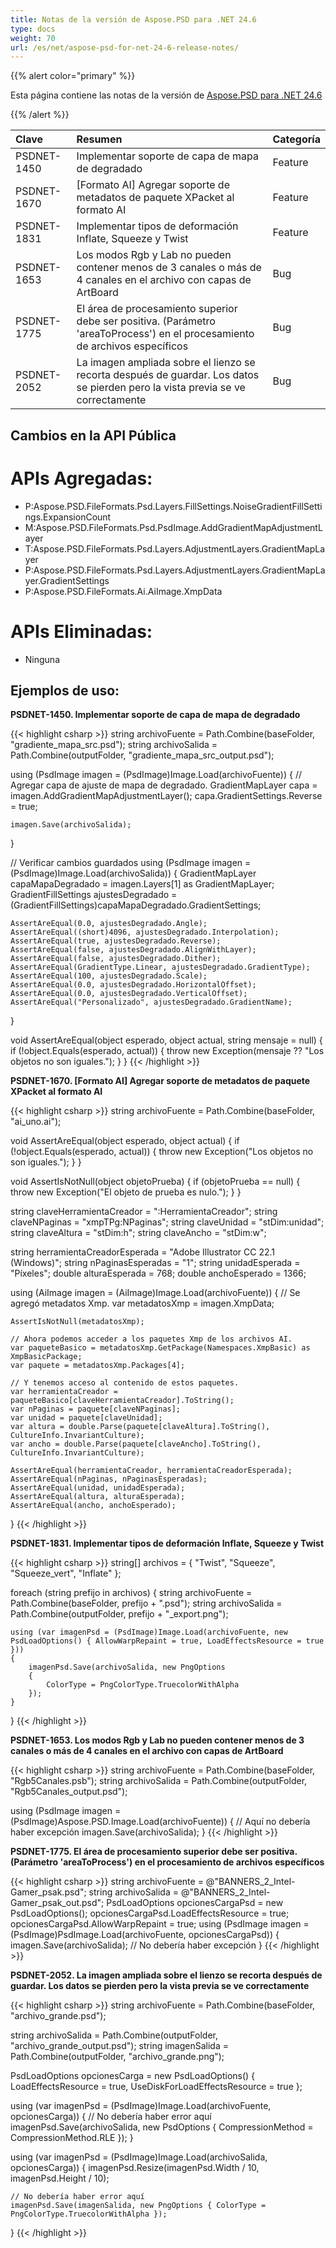 ```yaml
---
title: Notas de la versión de Aspose.PSD para .NET 24.6
type: docs
weight: 70
url: /es/net/aspose-psd-for-net-24-6-release-notes/
---
```


{{% alert color="primary" %}}

Esta página contiene las notas de la versión de [Aspose.PSD para .NET 24.6](https://www.nuget.org/packages/Aspose.PSD/)

{{% /alert %}}

| **Clave**   | **Resumen**                                                                         | **Categoría** |
|:------------|:-------------------------------------------------------------------------------------|:--------------|
| PSDNET-1450 | Implementar soporte de capa de mapa de degradado                                      | Feature       |
| PSDNET-1670 | [Formato AI] Agregar soporte de metadatos de paquete XPacket al formato AI           | Feature       |
| PSDNET-1831 | Implementar tipos de deformación Inflate, Squeeze y Twist                             | Feature       |
| PSDNET-1653 | Los modos Rgb y Lab no pueden contener menos de 3 canales o más de 4 canales en el archivo con capas de ArtBoard | Bug |
| PSDNET-1775 | El área de procesamiento superior debe ser positiva. (Parámetro 'areaToProcess') en el procesamiento de archivos específicos | Bug |
| PSDNET-2052 | La imagen ampliada sobre el lienzo se recorta después de guardar. Los datos se pierden pero la vista previa se ve correctamente | Bug |

## **Cambios en la API Pública**
# **APIs Agregadas:**
- P:Aspose.PSD.FileFormats.Psd.Layers.FillSettings.NoiseGradientFillSettings.ExpansionCount
- M:Aspose.PSD.FileFormats.Psd.PsdImage.AddGradientMapAdjustmentLayer
- T:Aspose.PSD.FileFormats.Psd.Layers.AdjustmentLayers.GradientMapLayer
- P:Aspose.PSD.FileFormats.Psd.Layers.AdjustmentLayers.GradientMapLayer.GradientSettings
- P:Aspose.PSD.FileFormats.Ai.AiImage.XmpData

# **APIs Eliminadas:**
- Ninguna

## **Ejemplos de uso:**

**PSDNET-1450. Implementar soporte de capa de mapa de degradado**

{{< highlight csharp >}}
string archivoFuente = Path.Combine(baseFolder, "gradiente_mapa_src.psd");
string archivoSalida = Path.Combine(outputFolder, "gradiente_mapa_src_output.psd");

using (PsdImage imagen = (PsdImage)Image.Load(archivoFuente))
{
    // Agregar capa de ajuste de mapa de degradado.
    GradientMapLayer capa = imagen.AddGradientMapAdjustmentLayer();
    capa.GradientSettings.Reverse = true;

    imagen.Save(archivoSalida);
}

// Verificar cambios guardados
using (PsdImage imagen = (PsdImage)Image.Load(archivoSalida))
{
    GradientMapLayer capaMapaDegradado = imagen.Layers[1] as GradientMapLayer;
    GradientFillSettings ajustesDegradado = (GradientFillSettings)capaMapaDegradado.GradientSettings;

    AssertAreEqual(0.0, ajustesDegradado.Angle);
    AssertAreEqual((short)4096, ajustesDegradado.Interpolation);
    AssertAreEqual(true, ajustesDegradado.Reverse);
    AssertAreEqual(false, ajustesDegradado.AlignWithLayer);
    AssertAreEqual(false, ajustesDegradado.Dither);
    AssertAreEqual(GradientType.Linear, ajustesDegradado.GradientType);
    AssertAreEqual(100, ajustesDegradado.Scale);
    AssertAreEqual(0.0, ajustesDegradado.HorizontalOffset);
    AssertAreEqual(0.0, ajustesDegradado.VerticalOffset);
    AssertAreEqual("Personalizado", ajustesDegradado.GradientName);
}

void AssertAreEqual(object esperado, object actual, string mensaje = null)
{
    if (!object.Equals(esperado, actual))
    {
        throw new Exception(mensaje ?? "Los objetos no son iguales.");
    }
}
{{< /highlight >}}

**PSDNET-1670. [Formato AI] Agregar soporte de metadatos de paquete XPacket al formato AI**

{{< highlight csharp >}}
string archivoFuente = Path.Combine(baseFolder, "ai_uno.ai");

void AssertAreEqual(object esperado, object actual)
{
    if (!object.Equals(esperado, actual))
    {
        throw new Exception("Los objetos no son iguales.");
    }
}

void AssertIsNotNull(object objetoPrueba)
{
    if (objetoPrueba == null)
    {
        throw new Exception("El objeto de prueba es nulo.");
    }
}

string claveHerramientaCreador = ":HerramientaCreador";
string claveNPaginas = "xmpTPg:NPaginas";
string claveUnidad = "stDim:unidad";
string claveAltura = "stDim:h";
string claveAncho = "stDim:w";

string herramientaCreadorEsperada = "Adobe Illustrator CC 22.1 (Windows)";
string nPaginasEsperadas = "1";
string unidadEsperada = "Píxeles";
double alturaEsperada = 768;
double anchoEsperado = 1366;

using (AiImage imagen = (AiImage)Image.Load(archivoFuente))
{
    // Se agregó metadatos Xmp.
    var metadatosXmp = imagen.XmpData;

    AssertIsNotNull(metadatosXmp);

    // Ahora podemos acceder a los paquetes Xmp de los archivos AI.
    var paqueteBasico = metadatosXmp.GetPackage(Namespaces.XmpBasic) as XmpBasicPackage;
    var paquete = metadatosXmp.Packages[4];

    // Y tenemos acceso al contenido de estos paquetes.
    var herramientaCreador = paqueteBasico[claveHerramientaCreador].ToString();
    var nPaginas = paquete[claveNPaginas];
    var unidad = paquete[claveUnidad];
    var altura = double.Parse(paquete[claveAltura].ToString(), CultureInfo.InvariantCulture);
    var ancho = double.Parse(paquete[claveAncho].ToString(), CultureInfo.InvariantCulture);

    AssertAreEqual(herramientaCreador, herramientaCreadorEsperada);
    AssertAreEqual(nPaginas, nPaginasEsperadas);
    AssertAreEqual(unidad, unidadEsperada);
    AssertAreEqual(altura, alturaEsperada);
    AssertAreEqual(ancho, anchoEsperado);
}
{{< /highlight >}}

**PSDNET-1831. Implementar tipos de deformación Inflate, Squeeze y Twist**

{{< highlight csharp >}}
string[] archivos = { "Twist", "Squeeze", "Squeeze_vert", "Inflate" };

foreach (string prefijo in archivos)
{
    string archivoFuente = Path.Combine(baseFolder, prefijo + ".psd");
    string archivoSalida = Path.Combine(outputFolder, prefijo + "_export.png");

    using (var imagenPsd = (PsdImage)Image.Load(archivoFuente, new PsdLoadOptions() { AllowWarpRepaint = true, LoadEffectsResource = true }))
    {
        imagenPsd.Save(archivoSalida, new PngOptions
        {
            ColorType = PngColorType.TruecolorWithAlpha
        });
    }
}
{{< /highlight >}}

**PSDNET-1653. Los modos Rgb y Lab no pueden contener menos de 3 canales o más de 4 canales en el archivo con capas de ArtBoard**

{{< highlight csharp >}}
string archivoFuente = Path.Combine(baseFolder, "Rgb5Canales.psb");
string archivoSalida = Path.Combine(outputFolder, "Rgb5Canales_output.psd");

using (PsdImage imagen = (PsdImage)Aspose.PSD.Image.Load(archivoFuente))
{
    // Aquí no debería haber excepción
    imagen.Save(archivoSalida);
}
{{< /highlight >}}

**PSDNET-1775. El área de procesamiento superior debe ser positiva. (Parámetro 'areaToProcess') en el procesamiento de archivos específicos**

{{< highlight csharp >}}
string archivoFuente = @"BANNERS_2_Intel-Gamer_psak.psd";
string archivoSalida = @"BANNERS_2_Intel-Gamer_psak_out.psd";
PsdLoadOptions opcionesCargaPsd = new PsdLoadOptions();
opcionesCargaPsd.LoadEffectsResource = true;
opcionesCargaPsd.AllowWarpRepaint = true;
using (PsdImage imagen = (PsdImage)PsdImage.Load(archivoFuente, opcionesCargaPsd))
{
    imagen.Save(archivoSalida);
    // No debería haber excepción
}
{{< /highlight >}}

**PSDNET-2052. La imagen ampliada sobre el lienzo se recorta después de guardar. Los datos se pierden pero la vista previa se ve correctamente**

{{< highlight csharp >}}
string archivoFuente = Path.Combine(baseFolder, "archivo_grande.psd");

string archivoSalida = Path.Combine(outputFolder, "archivo_grande_output.psd");
string imagenSalida = Path.Combine(outputFolder, "archivo_grande.png");

PsdLoadOptions opcionesCarga = new PsdLoadOptions()
{
    LoadEffectsResource = true,
    UseDiskForLoadEffectsResource = true
};

using (var imagenPsd = (PsdImage)Image.Load(archivoFuente, opcionesCarga))
{
    // No debería haber error aquí
    imagenPsd.Save(archivoSalida, new PsdOptions { CompressionMethod = CompressionMethod.RLE });
}

using (var imagenPsd = (PsdImage)Image.Load(archivoSalida, opcionesCarga))
{
    imagenPsd.Resize(imagenPsd.Width / 10, imagenPsd.Height / 10);

    // No debería haber error aquí
    imagenPsd.Save(imagenSalida, new PngOptions { ColorType = PngColorType.TruecolorWithAlpha });
}
{{< /highlight >}}
